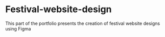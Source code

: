 # Festival-website-design
This part of the portfolio presents the creation of festival website designs using Figma
